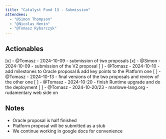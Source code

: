 ```yaml
---
title: "Catalyst Fund 13 - Submission"
attendees:
  - "@Simon Thompson"
  - "@Nicolas Henin"
  - "@Tomasz Rybarczyk"
---
```


## Actionables

[x] - @Tomasz - 2024-10-09 - submission of two proposals
[x] - @Simon  - 2024-10-09 - submission of the V2 proposal
[ ] - @Tomasz - 2024-10-10 - add milestones to Oracle proposal & add key points to the Platform one
[ ] - @Tomasz - 2024-10-13 - final versions of the two proposals and review of the other one
[ ] - @Tomasz - 2024-10-20  - finish Runtime upgrade and do the deployment
[ ] - @Tomasz - 2024-10-20/23 - marlowe-lang.org - rudamentary web side on

## Notes

* Oracle proposal is half finished
* Platform proposal will be submitted as a stub
* We continue working in google docs for convenience

